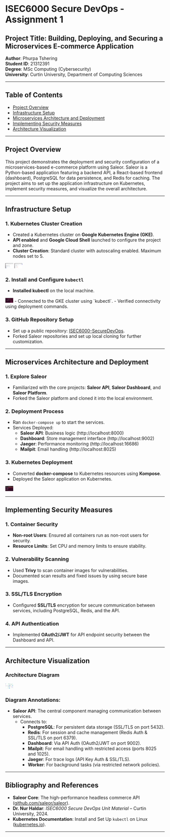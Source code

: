 # ISEC6000 Secure DevOps - Assignment 1

## Project Title: Building, Deploying, and Securing a Microservices E-commerce Application

**Author**: Phurpa Tshering  
**Student ID**: 21312391  
**Degree**: MSc Computing (Cybersecurity)  
**University**: Curtin University, Department of Computing Sciences  

---

## Table of Contents
- [Project Overview](#project-overview)
- [Infrastructure Setup](#infrastructure-setup)
- [Microservices Architecture and Deployment](#microservices-architecture-and-deployment)
- [Implementing Security Measures](#implementing-security-measures)
- [Architecture Visualization](#architecture-visualization)

---

## Project Overview

This project demonstrates the deployment and security configuration of a microservices-based e-commerce platform using Saleor. Saleor is a Python-based application featuring a backend API, a React-based frontend (dashboard), PostgreSQL for data persistence, and Redis for caching. The project aims to set up the application infrastructure on Kubernetes, implement security measures, and visualize the overall architecture.

---

## Infrastructure Setup

### 1. Kubernetes Cluster Creation
- Created a Kubernetes cluster on **Google Kubernetes Engine (GKE)**.
- **API enabled** and **Google Cloud Shell** launched to configure the project and zone.
- **Cluster Creation**: Standard cluster with autoscaling enabled. Maximum nodes set to 5.
<img src="./media/1.png" style="width:0.2626in;height:0.16456in" />
<img src="./media/2.png" style="width:0.2626in;height:0.16456in" />

### 2. Install and Configure `kubectl`
- **Installed kubectl** on the local machine.
<img src="./media/3.png" style="width:0.2626in;height:0.16456in" />
- Connected to the GKE cluster using `kubectl`.
- Verified connectivity using deployment commands.

### 3. GitHub Repository Setup
- Set up a public repository: [ISEC6000-SecureDevOps](https://github.com/phurpa123/ISEC6000-SecureDevOps).
- Forked Saleor repositories and set up local cloning for further customization.

---

## Microservices Architecture and Deployment

### 1. Explore Saleor
- Familiarized with the core projects: **Saleor API**, **Saleor Dashboard**, and **Saleor Platform**.
- Forked the Saleor platform and cloned it into the local environment.

### 2. Deployment Process
- Ran `docker-compose up` to start the services.
- Services Deployed:
  - **Saleor API**: Business logic (http://localhost:8000)
  - **Dashboard**: Store management interface (http://localhost:9002)
  - **Jaeger**: Performance monitoring (http://localhost:16686)
  - **Mailpit**: Email handling (http://localhost:8025)
  
### 3. Kubernetes Deployment
- Converted **docker-compose** to Kubernetes resources using **Kompose**.
- Deployed the Saleor application on Kubernetes.
<img src="./media/4.png" style="width:0.2626in;height:0.16456in" />


---

## Implementing Security Measures

### 1. Container Security
- **Non-root Users**: Ensured all containers run as non-root users for security.
- **Resource Limits**: Set CPU and memory limits to ensure stability.
  
### 2. Vulnerability Scanning
- Used **Trivy** to scan container images for vulnerabilities.
- Documented scan results and fixed issues by using secure base images.

### 3. SSL/TLS Encryption
- Configured **SSL/TLS** encryption for secure communication between services, including PostgreSQL, Redis, and the API.

### 4. API Authentication
- Implemented **OAuth2/JWT** for API endpoint security between the Dashboard and API.

---

## Architecture Visualization

### Architecture Diagram
<img src="./media/archi.png" style="width:0.2626in;height:0.16456in" />

### Diagram Annotations:
- **Saleor API**: The central component managing communication between services.
  - Connects to:
    - **PostgreSQL**: For persistent data storage (SSL/TLS on port 5432).
    - **Redis**: For session and cache management (Redis Auth & SSL/TLS on port 6379).
    - **Dashboard**: Via API Auth (OAuth2/JWT on port 9002).
    - **Mailpit**: For email handling with restricted access (ports 8025 and 1025).
    - **Jaeger**: For trace logs (API Key Auth & SSL/TLS).
    - **Worker**: For background tasks (via restricted network policies).

---

## Bibliography and References
- **Saleor Core**: The high-performance headless commerce API ([github.com/saleor/saleor](https://github.com/saleor/saleor)).
- **Dr. Nur Haldar**: *ISEC6000 Secure DevOps Unit Material* – Curtin University, 2024.
- **Kubernetes Documentation**: Install and Set Up `kubectl` on Linux ([kubernetes.io](https://kubernetes.io)).

---

